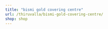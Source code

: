 ```yaml
---
title: "bismi gold covering centre"
url: /thiruvalla/bismi-gold-covering-centre/
shop: shop
---
```

